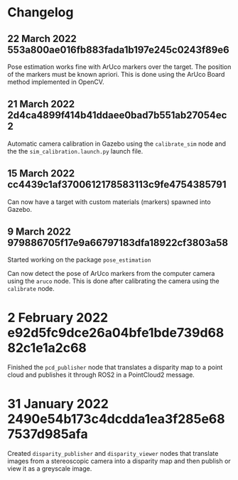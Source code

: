 # Changelog

## 22 March 2022 553a800ae016fb883fada1b197e245c0243f89e6

Pose estimation works fine with ArUco markers over the target. The position of the markers must be known apriori. This is done using the ArUco Board method implemented in OpenCV.

## 21 March 2022 2d4ca4899f414b41ddaee0bad7b551ab27054ec2

Automatic camera calibration in Gazebo using the `calibrate_sim` node and the the `sim_calibration.launch.py` launch file.

## 15 March 2022 cc4439c1af3700612178583113c9fe4754385791

Can now have a target with custom materials (markers) spawned into Gazebo.

## 9 March 2022 979886705f17e9a66797183dfa18922cf3803a58

Started working on the package `pose_estimation`

Can now detect the pose of ArUco markers from the computer camera using the `aruco` node. This is done after calibrating the camera using the `calibrate` node.

# 2 February 2022 e92d5fc9dce26a04bfe1bde739d6882c1e1a2c68

Finished the `pcd_publisher` node that translates a disparity map to a point cloud and publishes it through ROS2 in a PointCloud2 message.

# 31 January 2022 2490e54b173c4dcdda1ea3f285e687537d985afa

Created `disparity_publisher` and `disparity_viewer` nodes that translate images from a stereoscopic camera into a disparity map and then publish or view it as a greyscale image.
